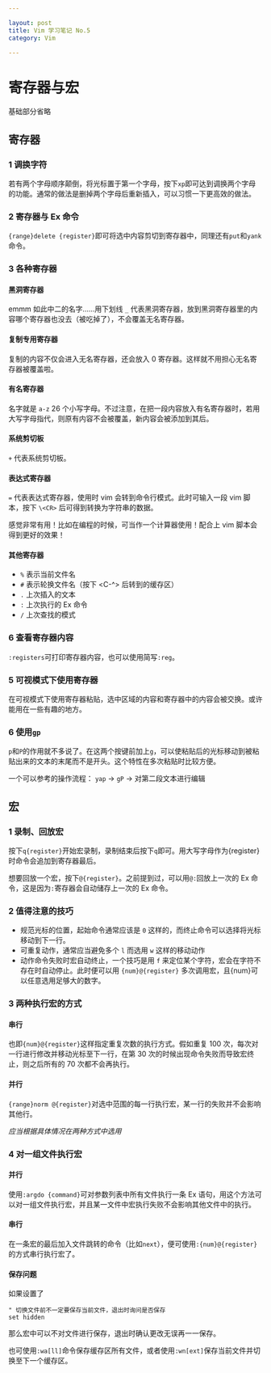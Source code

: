 ```yaml
---

layout: post
title: Vim 学习笔记 No.5
category: Vim

---
```


# 寄存器与宏
基础部分省略

## 寄存器

### 1 调换字符
若有两个字母顺序颠倒，将光标置于第一个字母，按下`xp`即可达到调换两个字母的功能。通常的做法是删掉两个字母后重新插入，可以习惯一下更高效的做法。

<!--description-->

### 2 寄存器与 Ex 命令
`{range}delete {register}`即可将选中内容剪切到寄存器中，同理还有`put`和`yank`命令。

### 3 各种寄存器
#### 黑洞寄存器
emmm 如此中二的名字……用下划线 `_` 代表黑洞寄存器，放到黑洞寄存器里的内容哪个寄存器也没去（被吃掉了），不会覆盖无名寄存器。

#### 复制专用寄存器
复制的内容不仅会进入无名寄存器，还会放入 0 寄存器。这样就不用担心无名寄存器被覆盖啦。

#### 有名寄存器
名字就是 `a-z` 26 个小写字母。不过注意，在把一段内容放入有名寄存器时，若用大写字母指代，则原有内容不会被覆盖，新内容会被添加到其后。

#### 系统剪切板
`+` 代表系统剪切板。

#### 表达式寄存器
`=` 代表表达式寄存器，使用时 vim 会转到命令行模式。此时可输入一段 vim 脚本，按下 `\<CR>` 后可得到转换为字符串的数据。

感觉非常有用！比如在编程的时候，可当作一个计算器使用！配合上 vim 脚本会得到更好的效果！

#### 其他寄存器

- `%` 表示当前文件名
- `#` 表示轮换文件名（按下 \<C-^> 后转到的缓存区）
- `.` 上次插入的文本
- `:` 上次执行的 Ex 命令
- `/` 上次查找的模式

### 6 查看寄存器内容
`:registers`可打印寄存器内容，也可以使用简写`:reg`。

### 5 可视模式下使用寄存器
在可视模式下使用寄存器粘贴，选中区域的内容和寄存器中的内容会被交换。或许能用在一些有趣的地方。

### 6 使用`gp`
`p`和`P`的作用就不多说了。在这两个按键前加上`g`，可以使粘贴后的光标移动到被粘贴出来的文本的末尾而不是开头。这个特性在多次粘贴时比较方便。

一个可以参考的操作流程： `yap` -> `gP` -> 对第二段文本进行编辑

## 宏

### 1 录制、回放宏
按下`q{register}`开始宏录制，录制结束后按下`q`即可。用大写字母作为{register}时命令会追加到寄存器最后。

想要回放一个宏，按下`@{register}`。之前提到过，可以用`@:`回放上一次的 Ex 命令，这是因为`:`寄存器会自动储存上一次的 Ex 命令。

### 2 值得注意的技巧
- 规范光标的位置，起始命令通常应该是 `0` 这样的，而终止命令可以选择将光标移动到下一行。
- 可重复动作，通常应当避免多个 `l` 而选用 `w` 这样的移动动作
- 动作命令失败时宏自动终止，一个技巧是用 `f` 来定位某个字符，宏会在字符不存在时自动停止。此时便可以用 `{num}@{register}` 多次调用宏，且{num}可以任意选用足够大的数字。

### 3 两种执行宏的方式
#### 串行
也即`{num}@{register}`这样指定重复次数的执行方式。假如重复 100 次，每次对一行进行修改并移动光标至下一行，在第 30 次的时候出现命令失败而导致宏终止，则之后所有的 70 次都不会再执行。

#### 并行
`{range}norm @{register}`对选中范围的每一行执行宏，某一行的失败并不会影响其他行。

*应当根据具体情况在两种方式中选用*

### 4 对一组文件执行宏

#### 并行
使用`:argdo {command}`可对参数列表中所有文件执行一条 Ex 语句，用这个方法可以对一组文件执行宏，并且某一文件中宏执行失败不会影响其他文件中的执行。

#### 串行
在一条宏的最后加入文件跳转的命令（比如`next`），便可使用`:{num}@{register}`的方式串行执行宏了。

#### 保存问题
如果设置了

    " 切换文件前不一定要保存当前文件，退出时询问是否保存
    set hidden

那么宏中可以不对文件进行保存，退出时确认更改无误再一一保存。

也可使用`:wa[ll]`命令保存缓存区所有文件，或者使用`:wn[ext]`保存当前文件并切换至下一个缓存区。

